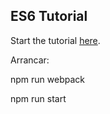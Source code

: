## ES6 Tutorial

Start the tutorial [here](http://ccoenraets.github.io/es6-tutorial).

Arrancar:

npm run webpack

npm run start
